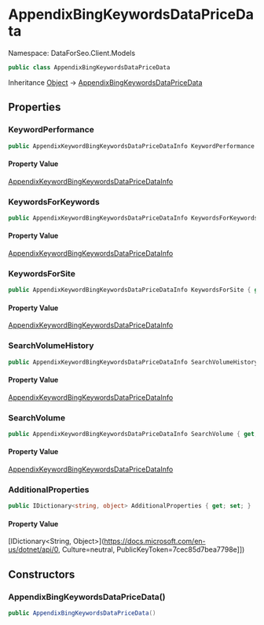 # AppendixBingKeywordsDataPriceData

Namespace: DataForSeo.Client.Models

```csharp
public class AppendixBingKeywordsDataPriceData
```

Inheritance [Object](https://docs.microsoft.com/en-us/dotnet/api/Object) → [AppendixBingKeywordsDataPriceData](./AppendixBingKeywordsDataPriceData.md)

## Properties

### **KeywordPerformance**

```csharp
public AppendixKeywordBingKeywordsDataPriceDataInfo KeywordPerformance { get; set; }
```

#### Property Value

[AppendixKeywordBingKeywordsDataPriceDataInfo](./AppendixKeywordBingKeywordsDataPriceDataInfo.md)<br>

### **KeywordsForKeywords**

```csharp
public AppendixKeywordBingKeywordsDataPriceDataInfo KeywordsForKeywords { get; set; }
```

#### Property Value

[AppendixKeywordBingKeywordsDataPriceDataInfo](./AppendixKeywordBingKeywordsDataPriceDataInfo.md)<br>

### **KeywordsForSite**

```csharp
public AppendixKeywordBingKeywordsDataPriceDataInfo KeywordsForSite { get; set; }
```

#### Property Value

[AppendixKeywordBingKeywordsDataPriceDataInfo](./AppendixKeywordBingKeywordsDataPriceDataInfo.md)<br>

### **SearchVolumeHistory**

```csharp
public AppendixKeywordBingKeywordsDataPriceDataInfo SearchVolumeHistory { get; set; }
```

#### Property Value

[AppendixKeywordBingKeywordsDataPriceDataInfo](./AppendixKeywordBingKeywordsDataPriceDataInfo.md)<br>

### **SearchVolume**

```csharp
public AppendixKeywordBingKeywordsDataPriceDataInfo SearchVolume { get; set; }
```

#### Property Value

[AppendixKeywordBingKeywordsDataPriceDataInfo](./AppendixKeywordBingKeywordsDataPriceDataInfo.md)<br>

### **AdditionalProperties**

```csharp
public IDictionary<string, object> AdditionalProperties { get; set; }
```

#### Property Value

[IDictionary&lt;String, Object&gt;](https://docs.microsoft.com/en-us/dotnet/api/0, Culture=neutral, PublicKeyToken=7cec85d7bea7798e]])<br>

## Constructors

### **AppendixBingKeywordsDataPriceData()**

```csharp
public AppendixBingKeywordsDataPriceData()
```
